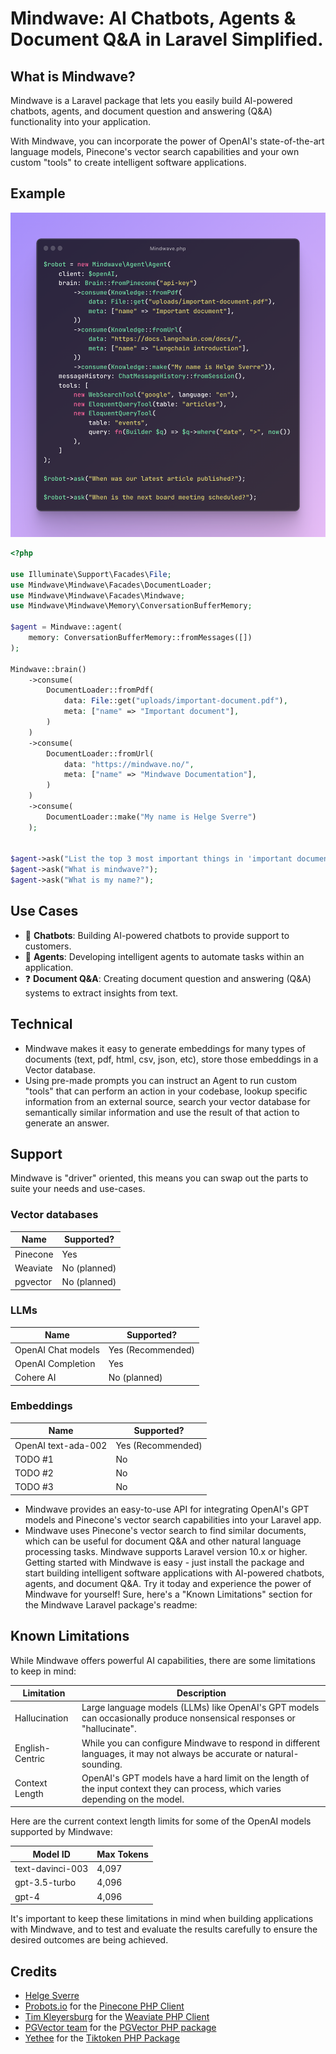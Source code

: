 # Mindwave: AI Chatbots, Agents & Document Q&A in Laravel Simplified.

## What is Mindwave?

Mindwave is a Laravel package that lets you easily build AI-powered chatbots, agents, and document question and
answering (Q&A) functionality into your application.

With Mindwave, you can incorporate the power of OpenAI's state-of-the-art language models, Pinecone's vector search
capabilities and your own custom "tools" to create intelligent software applications.

## Example

![Code Example](/art/code.png)


```php
<?php

use Illuminate\Support\Facades\File;
use Mindwave\Mindwave\Facades\DocumentLoader;
use Mindwave\Mindwave\Facades\Mindwave;
use Mindwave\Mindwave\Memory\ConversationBufferMemory;

$agent = Mindwave::agent(
    memory: ConversationBufferMemory::fromMessages([])
);

Mindwave::brain()
    ->consume(
        DocumentLoader::fromPdf(
            data: File::get("uploads/important-document.pdf"),
            meta: ["name" => "Important document"],
        )
    )
    ->consume(
        DocumentLoader::fromUrl(
            data: "https://mindwave.no/",
            meta: ["name" => "Mindwave Documentation"],
        )
    )
    ->consume(
        DocumentLoader::make("My name is Helge Sverre")
    );


$agent->ask("List the top 3 most important things in 'important document'");
$agent->ask("What is mindwave?");
$agent->ask("What is my name?");
```

## Use Cases

-   💬 **Chatbots**: Building AI-powered chatbots to provide support to customers.
-   🤖 **Agents**: Developing intelligent agents to automate tasks within an application.
-   ❓ **Document Q&A**: Creating document question and answering (Q&A) systems to extract insights from text.

## Technical

-   Mindwave makes it easy to generate embeddings for many types of documents (text, pdf, html, csv, json, etc), store
    those embeddings in a Vector database.
-   Using pre-made prompts you can instruct an Agent to run custom "tools" that can perform an action in your codebase,
    lookup specific information from an external source, search your vector database for semantically similar information
    and use the result of that action to generate an answer.

## Support

Mindwave is "driver" oriented, this means you can swap out the parts to suite your needs and use-cases.

### Vector databases

| Name     | Supported?   |
| -------- | ------------ |
| Pinecone | Yes          |
| Weaviate | No (planned) |
| pgvector | No (planned) |

### LLMs

| Name               | Supported?        |
| ------------------ | ----------------- |
| OpenAI Chat models | Yes (Recommended) |
| OpenAI Completion  | Yes               |
| Cohere AI          | No (planned)      |

### Embeddings

| Name                | Supported?        |
| ------------------- | ----------------- |
| OpenAI text-ada-002 | Yes (Recommended) |
| TODO #1             | No                |
| TODO #2             | No                |
| TODO #3             | No                |

-   Mindwave provides an easy-to-use API for integrating OpenAI's GPT models and Pinecone's vector search capabilities
    into
    your Laravel app.
-   Mindwave uses Pinecone's vector search to find similar documents, which can be useful for document Q&A and other
    natural language processing tasks.
    Mindwave supports Laravel version 10.x or higher.
    Getting started with Mindwave is easy - just install the package and start building intelligent software applications
    with AI-powered chatbots, agents, and document Q&A. Try it today and experience the power of Mindwave for yourself!
    Sure, here's a "Known Limitations" section for the Mindwave Laravel package's readme:

## Known Limitations

While Mindwave offers powerful AI capabilities, there are some limitations to keep in mind:

| Limitation      | Description                                                                                                                     |
| --------------- | ------------------------------------------------------------------------------------------------------------------------------- |
| Hallucination   | Large language models (LLMs) like OpenAI's GPT models can occasionally produce nonsensical responses or "hallucinate".          |
| English-Centric | While you can configure Mindwave to respond in different languages, it may not always be accurate or natural-sounding.          |
| Context Length  | OpenAI's GPT models have a hard limit on the length of the input context they can process, which varies depending on the model. |

Here are the current context length limits for some of the OpenAI models supported by Mindwave:

| Model ID         | Max Tokens |
| ---------------- | ---------- |
| text-davinci-003 | 4,097      |
| gpt-3.5-turbo    | 4,096      |
| gpt-4            | 4,096      |

It's important to keep these limitations in mind when building applications with Mindwave, and to test and evaluate the
results carefully to ensure the desired outcomes are being achieved.

## Credits

-   [Helge Sverre](https://github.com/helgesverre)
-   [Probots.io](https://github.com/probots-io) for the [Pinecone PHP Client](https://github.com/probots-io/pinecone-php)
-   [Tim Kleyersburg](https://github.com/timkley) for the [Weaviate PHP Client](https://github.com/timkley/weaviate-php)
-   [PGVector team](https://github.com/pgvector/pgvector-php/graphs/contributors) for
    the [PGVector PHP package](https://github.com/pgvector/pgvector-php)
-   [Yethee](https://github.com/yethee) for the [Tiktoken PHP Package](https://github.com/yethee/tiktoken-php)
